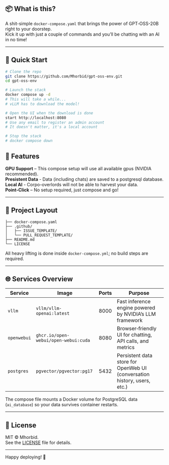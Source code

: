 
## 📦 <b>What is this?</b>

A shit-simple `docker‑compose.yaml` that brings the power of GPT‑OSS-20B right to your doorstep.<br>
Kick it up with just a couple of commands and you’ll be chatting with an AI in no time!

---

## 🚀 Quick Start

```bash
# Clone the repo
git clone https://github.com/Mhorbid/gpt-oss-env.git
cd gpt-oss-env

# Launch the stack
docker compose up -d
# This will take a while...
# vLLM has to download the model!

# Open the UI when the download is done
start http://localhost:8080
# Use any email to register an admin account
# It doesn't matter, it's a local account

# Stop the stack
# docker compose down
```

## 🐛 Features

**GPU Support** –       This compose setup will use all available gpus (NVIDIA recommended).<br>
**Presistent Data** -   Data (including chats) are saved to a postgresql database.<br>
**Local AI** -          Corpo-overlords will not be able to harvest your data.<br>
**Point-Click** –       No setup required, just compose and go!

---

## 📁 Project Layout

```text
├── docker-compose.yaml
├── .github/
│   ├── ISSUE_TEMPLATE/
│   └── PULL_REQUEST_TEMPLATE/
├── README.md
└── LICENSE
```

All heavy lifting is done inside `docker‑compose.yml`; no build steps are required.

---

## 🌐 Services Overview

| Service   | Image                                            | Ports | Purpose |
|-----------|--------------------------------------------------|-------|-------|
| `vllm`    | `vllm/vllm-openai:latest`         | 8000  | Fast inference engine powered by NVIDIA’s LLM framework |
| `openwebui` | `ghcr.io/open-webui/open-webui:cuda`           | 8080  | Browser‑friendly UI for chatting, API calls, and metrics |
| `postgres` | `pgvector/pgvector:pg17`                        | 5432  | Persistent data store for OpenWeb UI (conversation history, users, etc.) |

The compose file mounts a Docker volume for PostgreSQL data (`ai_database`) so your data survives container restarts.

---

## 📜 License

MIT © Mhorbid.  
See the [LICENSE](LICENSE) file for details.

---

Happy deploying! 🚀